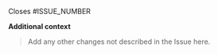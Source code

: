Closes #ISSUE_NUMBER

**Additional context**
> Add any other changes not described in the Issue here.